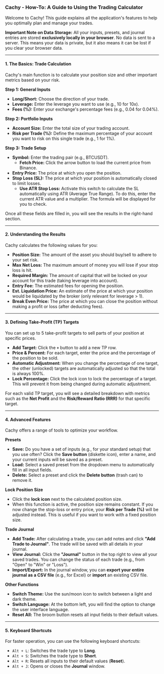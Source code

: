 ### **Cachy - How-To: A Guide to Using the Trading Calculator**

Welcome to Cachy! This guide explains all the application's features to help you optimally plan and manage your trades.

**Important Note on Data Storage:** All your inputs, presets, and journal entries are stored **exclusively locally in your browser**. No data is sent to a server. This means your data is private, but it also means it can be lost if you clear your browser data.

---

#### **1. The Basics: Trade Calculation**

Cachy's main function is to calculate your position size and other important metrics based on your risk.

**Step 1: General Inputs**
*   **Long/Short:** Choose the direction of your trade.
*   **Leverage:** Enter the leverage you want to use (e.g., 10 for 10x).
*   **Fees (%):** Enter your exchange's percentage fees (e.g., 0.04 for 0.04%).

**Step 2: Portfolio Inputs**
*   **Account Size:** Enter the total size of your trading account.
*   **Risk per Trade (%):** Define the maximum percentage of your account you want to risk on this single trade (e.g., 1 for 1%).

**Step 3: Trade Setup**
*   **Symbol:** Enter the trading pair (e.g., BTCUSDT).
    *   **Fetch Price:** Click the arrow button to load the current price from Binance.
*   **Entry Price:** The price at which you open the position.
*   **Stop Loss (SL):** The price at which your position is automatically closed to limit losses.
    *   **Use ATR Stop Loss:** Activate this switch to calculate the SL automatically using ATR (Average True Range). To do this, enter the current ATR value and a multiplier. The formula will be displayed for you to check.

Once all these fields are filled in, you will see the results in the right-hand section.

---

#### **2. Understanding the Results**

Cachy calculates the following values for you:

*   **Position Size:** The amount of the asset you should buy/sell to adhere to your set risk.
*   **Max Net Loss:** The maximum amount of money you will lose if your stop loss is hit.
*   **Required Margin:** The amount of capital that will be locked on your account for this trade (taking leverage into account).
*   **Entry Fee:** The estimated fees for opening the position.
*   **Est. Liquidation Price:** An estimate of the price at which your position would be liquidated by the broker (only relevant for leverage > 1).
*   **Break Even Price:** The price at which you can close the position without making a profit or loss (after deducting fees).

---

#### **3. Defining Take-Profit (TP) Targets**

You can set up to 5 take-profit targets to sell parts of your position at specific prices.

*   **Add Target:** Click the **`+`** button to add a new TP row.
*   **Price & Percent:** For each target, enter the price and the percentage of the position to be sold.
*   **Automatic Adjustment:** When you change the percentage of one target, the other (unlocked) targets are automatically adjusted so that the total is always 100%.
*   **Lock Percentage:** Click the lock icon to lock the percentage of a target. This will prevent it from being changed during automatic adjustment.

For each valid TP target, you will see a detailed breakdown with metrics such as the **Net Profit** and the **Risk/Reward Ratio (RRR)** for that specific target.

---

#### **4. Advanced Features**

Cachy offers a range of tools to optimize your workflow.

**Presets**
*   **Save:** Do you have a set of inputs (e.g., for your standard setup) that you use often? Click the **Save button** (diskette icon), enter a name, and your current inputs will be saved as a preset.
*   **Load:** Select a saved preset from the dropdown menu to automatically fill in all input fields.
*   **Delete:** Select a preset and click the **Delete button** (trash can) to remove it.

**Lock Position Size**
*   Click the **lock icon** next to the calculated position size.
*   When this function is active, the position size remains constant. If you now change the stop-loss or entry price, your **Risk per Trade (%)** will be adjusted instead. This is useful if you want to work with a fixed position size.

**Trade Journal**
*   **Add Trade:** After calculating a trade, you can add notes and click **"Add Trade to Journal"**. The trade will be saved with all details in your journal.
*   **View Journal:** Click the **"Journal"** button in the top right to view all your saved trades. You can change the status of each trade (e.g., from "Open" to "Win" or "Loss").
*   **Import/Export:** In the journal window, you can **export your entire journal as a CSV file** (e.g., for Excel) or **import** an existing CSV file.

**Other Functions**
*   **Switch Theme:** Use the sun/moon icon to switch between a light and dark theme.
*   **Switch Language:** At the bottom left, you will find the option to change the user interface language.
*   **Reset All:** The broom button resets all input fields to their default values.

---

#### **5. Keyboard Shortcuts**

For faster operation, you can use the following keyboard shortcuts:

*   `Alt + L`: Switches the trade type to **Long**.
*   `Alt + S`: Switches the trade type to **Short**.
*   `Alt + R`: Resets all inputs to their default values (**Reset**).
*   `Alt + J`: Opens or closes the **Journal** window.
